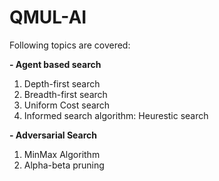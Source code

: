 # QMUL-AI

Following topics are covered:     

**- Agent based search**
  1. Depth-first search
  2. Breadth-first search
  3. Uniform Cost search
  4. Informed search algorithm:
      Heurestic search

**- Adversarial Search**
  1. MinMax Algorithm
  2. Alpha-beta pruning
